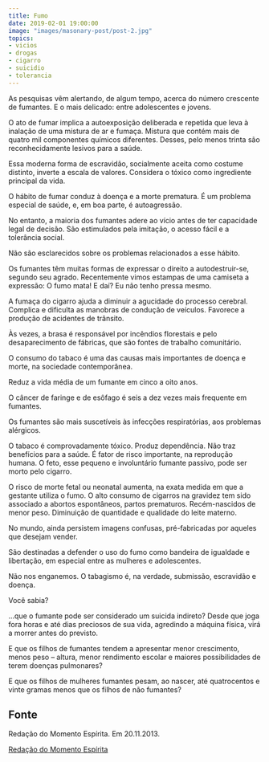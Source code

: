 ```yaml
---
title: Fumo
date: 2019-02-01 19:00:00
image: "images/masonary-post/post-2.jpg"
topics: 
- vicios
- drogas
- cigarro
- suicidio
- tolerancia
---
```


As pesquisas vêm alertando, de algum tempo, acerca do número crescente de
fumantes. E o mais delicado: entre adolescentes e jovens.

O ato de fumar implica a autoexposição deliberada e repetida que leva à
inalação de uma mistura de ar e fumaça. Mistura que contém mais de quatro mil
componentes químicos diferentes. Desses, pelo menos trinta são reconhecidamente
lesivos para a saúde.

Essa moderna forma de escravidão, socialmente aceita como costume distinto,
inverte a escala de valores. Considera o tóxico como ingrediente principal da
vida.

O hábito de fumar conduz à doença e a morte prematura. É um problema especial
de saúde, e, em boa parte, é autoagressão.

No entanto, a maioria dos fumantes adere ao vício antes de ter capacidade legal
de decisão. São estimulados pela imitação, o acesso fácil e a tolerância
social.

Não são esclarecidos sobre os problemas relacionados a esse hábito.

Os fumantes têm muitas formas de expressar o direito a autodestruir-se, segundo
seu agrado. Recentemente vimos estampas de uma camiseta a expressão: O fumo
mata! E daí? Eu não tenho pressa mesmo.

A fumaça do cigarro ajuda a diminuir a agucidade do processo cerebral. Complica
e dificulta as manobras de condução de veículos. Favorece a produção de
acidentes de trânsito.

Às vezes, a brasa é responsável por incêndios florestais e pelo desaparecimento
de fábricas, que são fontes de trabalho comunitário.

O consumo do tabaco é uma das causas mais importantes de doença e morte, na
sociedade contemporânea.

Reduz a vida média de um fumante em cinco a oito anos.

O câncer de faringe e de esôfago é seis a dez vezes mais frequente em fumantes.

Os fumantes são mais suscetíveis às infecções respiratórias, aos problemas
alérgicos.

O tabaco é comprovadamente tóxico. Produz dependência. Não traz benefícios para
a saúde. É fator de risco importante, na reprodução humana. O feto, esse
pequeno e involuntário fumante passivo, pode ser morto pelo cigarro.

O risco de morte fetal ou neonatal aumenta, na exata medida em que a gestante
utiliza o fumo. O alto consumo de cigarros na gravidez tem sido associado a
abortos espontâneos, partos prematuros. Recém-nascidos de menor peso.
Diminuição de quantidade e qualidade do leite materno.

No mundo, ainda persistem imagens confusas, pré-fabricadas por aqueles que
desejam vender.

São destinadas a defender o uso do fumo como bandeira de igualdade e
libertação, em especial entre as mulheres e adolescentes.

Não nos enganemos. O tabagismo é, na verdade, submissão, escravidão e doença.

Você sabia?

...que o fumante pode ser considerado um suicida indireto? Desde que joga fora
horas e até dias preciosos de sua vida, agredindo a máquina física, virá a
morrer antes do previsto.

E que os filhos de fumantes tendem a apresentar menor crescimento, menos peso –
altura, menor rendimento escolar e maiores possibilidades de terem doenças
pulmonares?

E que os filhos de mulheres fumantes pesam, ao nascer, até quatrocentos e vinte
gramas menos que os filhos de não fumantes? 

## Fonte
Redação do Momento Espírita.
Em 20.11.2013.


[Redação do Momento Espírita](http://momento.com.br/pt/ler_texto.php?id=254)
